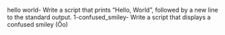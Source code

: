 hello world- Write a script that prints “Hello, World”, followed by a new line to the standard output.
1-confused_smiley- Write a script that displays a confused smiley (Ôo)
